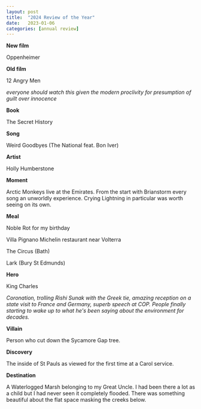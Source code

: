 ```yaml
---
layout: post
title:  "2024 Review of the Year"
date:   2023-01-06
categories: [annual review]
---
```


<b>New film</b>

Oppenheimer

<b>Old film</b>

12 Angry Men

<i>everyone should watch this given the modern proclivity for presumption of guilt over innocence</i>

<b>Book</b>

The Secret History

<b>Song</b>

Weird Goodbyes (The National feat. Bon Iver)

<b>Artist</b>

Holly Humberstone

<b>Moment </b>

Arctic Monkeys live at the Emirates. From the start with Brianstorm every song an unworldly experience. Crying Lightning in particular was worth seeing on its own.

<b>Meal</b>

Noble Rot for my birthday

Villa Pignano Michelin restaurant near Volterra

The Circus (Bath)

Lark (Bury St Edmunds)


<b>Hero</b>

King Charles

<i> Coronation, trolling Rishi Sunak with the Greek tie, amazing reception on a state visit to France and Germany, superb speech at COP. People finally starting to wake up to what he's been saying about the environment for decades.</i>

<b>Villain</b>

Person who cut down the Sycamore Gap tree.

<b>Discovery</b>

The inside of St Pauls as viewed for the first time at a Carol service.

<b>Destination</b>

A Waterlogged Marsh belonging to my Great Uncle. I had been there a lot as a child but I had never seen it completely flooded. There was something beautiful about the flat space masking the creeks below.
